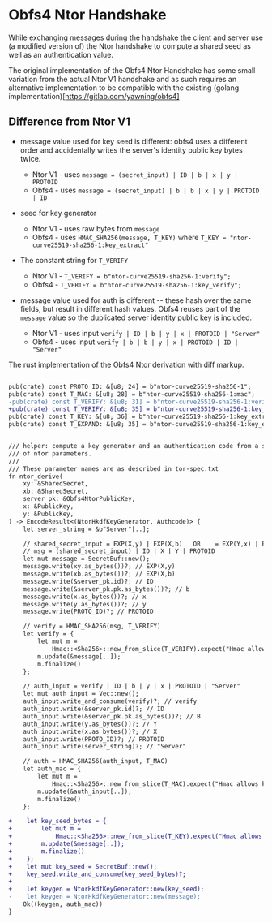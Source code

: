 
# Obfs4 Ntor Handshake

While exchanging messages during the handshake the client and
server use (a modified version of) the Ntor handshake to
compute a shared seed as well as an authentication value.

The original implementation of the Obfs4 Ntor Handshake has some
small variation from the actual Ntor V1 handshake and as such
requires an alternative implementation to be compatible with
the existing (golang implementation)[https://gitlab.com/yawning/obfs4]


## Difference from Ntor V1

* message value used for key seed is different: obfs4 uses a different order and
accidentally writes the server's identity public key bytes twice.
  - Ntor V1 - uses `message = (secret_input) | ID | b | x | y | PROTOID`
  - Obfs4 - uses `message = (secret_input) | b | b | x | y | PROTOID | ID`

* seed for key generator
  * Ntor V1 - uses raw bytes from `message`
  * Obfs4 - uses `HMAC_SHA256(message, T_KEY)` where `T_KEY = "ntor-curve25519-sha256-1:key_extract"`

* The constant string for `T_VERIFY`
  * Ntor V1 - `T_VERIFY = b"ntor-curve25519-sha256-1:verify";`
  * Obfs4 - `T_VERIFY = b"ntor-curve25519-sha256-1:key_verify";`

* message value used for auth is different -- these hash over the same fields,
but result in different hash values. Obfs4 reuses part of the `message` value
so the duplicated server identity public key is included.
  * Ntor V1 - uses input `verify | ID | b | y | x | PROTOID | "Server"`
  * Obfs4 - uses input `verify | b | b | y | x | PROTOID | ID | "Server"`

The rust implementation of the Obfs4 Ntor derivation with diff markup.

```diff

pub(crate) const PROTO_ID: &[u8; 24] = b"ntor-curve25519-sha256-1";
pub(crate) const T_MAC: &[u8; 28] = b"ntor-curve25519-sha256-1:mac";
-pub(crate) const T_VERIFY: &[u8; 31] = b"ntor-curve25519-sha256-1:verify";
+pub(crate) const T_VERIFY: &[u8; 35] = b"ntor-curve25519-sha256-1:key_verify";
pub(crate) const T_KEY: &[u8; 36] = b"ntor-curve25519-sha256-1:key_extract";
pub(crate) const T_EXPAND: &[u8; 35] = b"ntor-curve25519-sha256-1:key_expand";


/// helper: compute a key generator and an authentication code from a set
/// of ntor parameters.
///
/// These parameter names are as described in tor-spec.txt
fn ntor_derive(
    xy: &SharedSecret,
    xb: &SharedSecret,
    server_pk: &Obfs4NtorPublicKey,
    x: &PublicKey,
    y: &PublicKey,
) -> EncodeResult<(NtorHkdfKeyGenerator, Authcode)> {
    let server_string = &b"Server"[..];

    // shared_secret_input = EXP(X,y) | EXP(X,b)   OR    = EXP(Y,x) | EXP(B,x)
    // msg = (shared_secret_input) | ID | X | Y | PROTOID
    let mut message = SecretBuf::new();
    message.write(xy.as_bytes())?; // EXP(X,y)
    message.write(xb.as_bytes())?; // EXP(X,b)
    message.write(&server_pk.id)?; // ID
    message.write(&server_pk.pk.as_bytes())?; // b
    message.write(x.as_bytes())?; // x
    message.write(y.as_bytes())?; // y
    message.write(PROTO_ID)?; // PROTOID

    // verify = HMAC_SHA256(msg, T_VERIFY)
    let verify = {
        let mut m =
            Hmac::<Sha256>::new_from_slice(T_VERIFY).expect("Hmac allows keys of any size");
        m.update(&message[..]);
        m.finalize()
    };

    // auth_input = verify | ID | b | y | x | PROTOID | "Server"
    let mut auth_input = Vec::new();
    auth_input.write_and_consume(verify)?; // verify
    auth_input.write(&server_pk.id)?; // ID
    auth_input.write(&server_pk.pk.as_bytes())?; // B
    auth_input.write(y.as_bytes())?; // Y
    auth_input.write(x.as_bytes())?; // X
    auth_input.write(PROTO_ID)?; // PROTOID
    auth_input.write(server_string)?; // "Server"

    // auth = HMAC_SHA256(auth_input, T_MAC)
    let auth_mac = {
        let mut m =
            Hmac::<Sha256>::new_from_slice(T_MAC).expect("Hmac allows keys of any size");
        m.update(&auth_input[..]);
        m.finalize()
    };

+    let key_seed_bytes = {
+        let mut m = 
+            Hmac::<Sha256>::new_from_slice(T_KEY).expect("Hmac allows keys of any size");
+        m.update(&message[..]);
+        m.finalize()
+    };
+    let mut key_seed = SecretBuf::new();
+    key_seed.write_and_consume(key_seed_bytes)?;
+
+    let keygen = NtorHkdfKeyGenerator::new(key_seed);
-    let keygen = NtorHkdfKeyGenerator::new(message);
    Ok((keygen, auth_mac))
}

```
